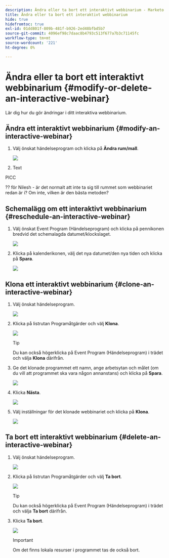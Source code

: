 ```yaml
---
description: Ändra eller ta bort ett interaktivt webbinarium - Marketo Docs - produktdokumentation
title: Ändra eller ta bort ett interaktivt webbinarium
hide: true
hidefromtoc: true
exl-id: 01dd801f-809b-481f-b926-2ed48bfbd5b7
source-git-commit: 4096ef98c7daac8b4793c513f677a7b3c71145fc
workflow-type: tm+mt
source-wordcount: '221'
ht-degree: 0%

---
```


# Ändra eller ta bort ett interaktivt webbinarium {#modify-or-delete-an-interactive-webinar}

Lär dig hur du gör ändringar i ditt interaktiva webbinarium.

## Ändra ett interaktivt webbinarium {#modify-an-interactive-webinar}

1. Välj önskat händelseprogram och klicka på **Ändra rum/mall**.

   ![](assets/modify-or-delete-an-interactive-webinar-1.png)

1. Text

PICC

?? för Nilesh - är det normalt att inte ta sig till rummet som webbinariet redan är i? Om inte, vilken är den bästa metoden?

## Schemalägg om ett interaktivt webbinarium {#reschedule-an-interactive-webinar}

1. Välj önskat Event Program (Händelseprogram) och klicka på pennikonen bredvid det schemalagda datumet/klockslaget.

   ![](assets/modify-or-delete-an-interactive-webinar-6.png)

1. Klicka på kalenderikonen, välj det nya datumet/den nya tiden och klicka på **Spara**.

   ![](assets/modify-or-delete-an-interactive-webinar-7.png)

## Klona ett interaktivt webbinarium {#clone-an-interactive-webinar}

1. Välj önskat händelseprogram.

   ![](assets/modify-or-delete-an-interactive-webinar-8.png)

1. Klicka på listrutan Programåtgärder och välj **Klona**.

   ![](assets/modify-or-delete-an-interactive-webinar-9.png)

   >[!TIP]
   >
   >Du kan också högerklicka på Event Program (Händelseprogram) i trädet och välja **Klona** därifrån.

1. Ge det klonade programmet ett namn, ange arbetsytan och målet (om du vill att programmet ska vara någon annanstans) och klicka på **Spara**.

   ![](assets/modify-or-delete-an-interactive-webinar-10.png)

1. Klicka **Nästa**.

   ![](assets/modify-or-delete-an-interactive-webinar-11.png)

1. Välj inställningar för det klonade webbinariet och klicka på **Klona**.

   ![](assets/modify-or-delete-an-interactive-webinar-12.png)

## Ta bort ett interaktivt webbinarium {#delete-an-interactive-webinar}

1. Välj önskat händelseprogram.

   ![](assets/modify-or-delete-an-interactive-webinar-13.png)

1. Klicka på listrutan Programåtgärder och välj **Ta bort**.

   ![](assets/modify-or-delete-an-interactive-webinar-14.png)

   >[!TIP]
   >
   >Du kan också högerklicka på Event Program (Händelseprogram) i trädet och välja **Ta bort** därifrån.

1. Klicka **Ta bort**.

   ![](assets/modify-or-delete-an-interactive-webinar-15.png)

   >[!IMPORTANT]
   >
   >Om det finns lokala resurser i programmet tas de också bort.
